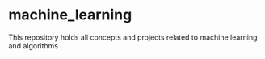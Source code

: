 # machine_learning
This repository holds all concepts and projects related to machine learning and algorithms
